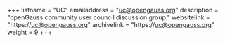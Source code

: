 +++
listname = "UC"
emailaddress = "uc@opengauss.org"
description = "openGauss community user council discussion group."
websitelink = "https://uc@opengauss.org"
archivelink = "https://uc@opengauss.org"
weight =  9
+++